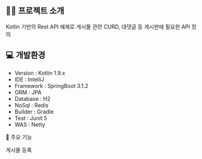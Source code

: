 
👨‍🏫 프로젝트 소개
---
Kotlin 기반의 Rest API 예제로 게시물 관련 CURD, 대댓글 등 게시판에 필요한 API 정의


💻 개발환경
---
* Version : Kotlin 1.9.x
* IDE : IntelliJ 
* Framework : SpringBoot 3.1.2
* ORM : JPA
* Database : H2
* NoSql : Redis
* Builder : Gradle
* Test : Junit 5
* WAS : Netty

📌 주요 기능

게시물 등록
